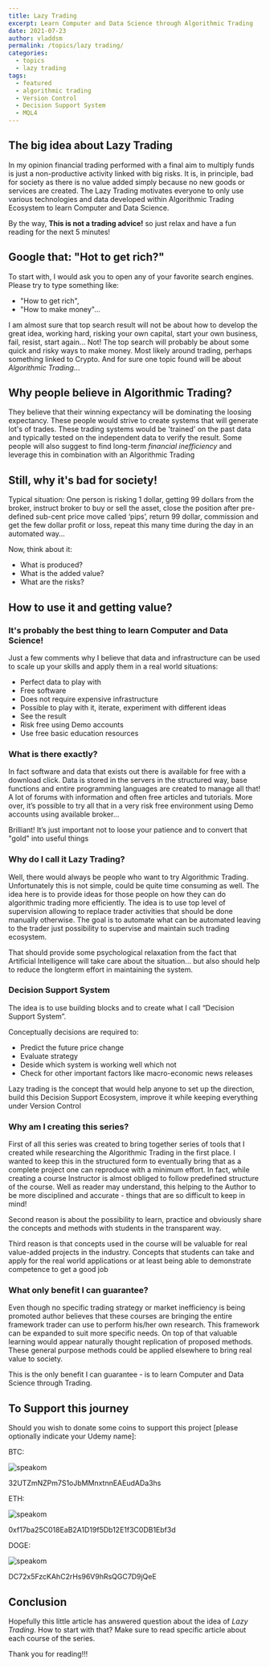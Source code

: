 ```yaml
---
title: Lazy Trading
excerpt: Learn Computer and Data Science through Algorithmic Trading
date: 2021-07-23
author: vladdsm
permalink: /topics/lazy trading/
categories:
  - topics
  - lazy trading
tags:
  - featured
  - algorithmic trading
  - Version Control
  - Decision Support System
  - MQL4
---
```


## The big idea about Lazy Trading

In my opinion financial trading performed with a final aim to multiply funds is just a non-productive activity linked with big risks.
It is, in principle, bad for society as there is no value added simply because no new goods or services are created. 
The Lazy Trading motivates everyone to only use various technologies and data developed within Algorithmic Trading Ecosystem to learn Computer and Data Science.

By the way, **This is not a trading advice!** so just relax and have a fun reading for the next 5 minutes!

## Google that: "Hot to get rich?"

To start with, I would ask you to open any of your favorite search engines. Please try to type something like: 

- "How to get rich",
- "How to make money"...

I am almost sure that top search result will not be about how to develop the great idea, working hard, risking your own capital, start your own business, fail, resist, start again... Not!
The top search will probably be about some quick and risky ways to make money. Most likely around trading, perhaps something linked to Crypto.
And for sure one topic found will be about *Algorithmic Trading*...

## Why people believe in Algorithmic Trading?

They believe that their winning expectancy will be dominating the loosing expectancy. These people would strive to create systems that will generate lot's of trades.
These trading systems would be 'trained' on the past data and typically tested on the independent data to verify the result.
Some people will also suggest to find long-term *financial inefficiency* and leverage this in combination with an Algorithmic Trading

## Still, why it's bad for society!

Typical situation: One person is risking 1 dollar, getting 99 dollars from the broker,
instruct broker to buy or sell the asset, close the position after pre-defined sub-cent price move called ‘pips’, return 99 dollar,
commission and get the few dollar profit or loss, repeat this many time during the day in an automated way… 

Now, think about it:

* What is produced?
* What is the added value?
* What are the risks?

## How to use it and getting value?

### It's probably the best thing to learn Computer and Data Science!

Just a few comments why I believe that data and infrastructure can be used to scale up your skills and apply them in a real world situations:

- Perfect data to play with
- Free software
- Does not require expensive infrastructure
- Possible to play with it, iterate, experiment with different ideas
- See the result
- Risk free using Demo accounts
- Use free basic education resources

### What is there exactly?

In fact software and data that exists out there is available for free with a download click. 
Data is stored in the servers in the structured way, base functions and entire programming languages are created to manage all that!
A lot of forums with information and often free articles and tutorials.
More over, it’s possible to try all that in a very risk free environment using Demo accounts using available broker… 

Brilliant! It’s just important not to loose your patience and to convert that "gold" into useful things

### Why do I call it Lazy Trading?

Well, there would always be people who want to try Algorithmic Trading. Unfortunately this is not simple, could be quite time consuming as well.
The idea here is to provide ideas for those people on how they can do algorithmic trading more efficiently.
The idea is to use top level of supervision allowing to replace trader activities that should be done manually otherwise.
The goal is to automate what can be automated leaving to the trader just possibility to supervise and maintain such trading ecosystem.

That should provide some psychological relaxation from the fact that Artificial Intelligence will take care about the situation... 
but also should help to reduce the longterm effort in maintaining the system.

### Decision Support System

The idea is to use building blocks and to create what I call “Decision Support System”. 

Conceptually decisions are required to:

- Predict the future price change
- Evaluate strategy
- Deside which system is working well which not
- Check for other important factors like macro-economic news releases

Lazy trading is the concept that would help anyone to set up the direction, build this Decision Support Ecosystem, improve it while keeping everything under Version Control

### Why am I creating this series?

First of all this series was created to bring together series of tools that I created while researching the Algorithmic Trading in the first place.
I wanted to keep this in the structured form to eventually bring that as a complete project one can reproduce with a minimum effort.
In fact, while creating a course Instructor is almost obliged to follow predefined structure of the course.
Well as reader may understand, this helping to the Author to be more disciplined and accurate - things that are so difficult to keep in mind!  

Second reason is about the possibility to learn, practice and obviously share the concepts and methods with students in the transparent way. 

Third reason is that concepts used in the course will be valuable for real value-added projects in the industry. 
Concepts that students can take and apply for the real world applications or at least being able to demonstrate competence to get a good job

### What only benefit I can guarantee?

Even though no specific trading strategy or market inefficiency is being promoted author believes that these courses are bringing the entire framework trader can use to perform his/her own research.
This framework can be expanded to suit more specific needs. On top of that valuable learning would appear naturally thought replication of proposed methods. 
These general purpose methods could be applied elsewhere to bring real value to society. 

This is the only benefit I can guarantee - is to learn Computer and Data Science through Trading.

## To Support this journey

Should you wish to donate some coins to support this project [please optionally indicate your Udemy name]:

BTC:

<img src ="https://raw.githubusercontent.com/vladdsm/myblog_attempt/master/images/BTC_CoinBase.png" alt="speakom"   />

32UTZmNZPm7S1oJbMMnxtnnEAEudADa3hs

ETH:

<img src ="https://raw.githubusercontent.com/vladdsm/myblog_attempt/master/images/ETH_CoinBase.png" alt="speakom"   />

0xf17ba25C018EaB2A1D19f5Db12E1f3C0DB1Ebf3d

DOGE:

<img src ="https://raw.githubusercontent.com/vladdsm/myblog_attempt/master/images/DOGE_CoinBase.png" alt="speakom"   />

DC72x5FzcKAhC2rHs96V9hRsQGC7D9jQeE


## Conclusion

Hopefully this little article has answered question about the idea of *Lazy Trading*. How to start with that? Make sure to read specific article about each course of the series.

Thank you for reading!!!